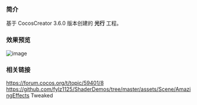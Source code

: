 ### 简介
基于 CocosCreator 3.6.0 版本创建的 **光行** 工程。

### 效果预览
![image](../../../gif/202207/2022070410.gif)

### 相关链接
https://forum.cocos.org/t/topic/59401/8        
https://github.com/fylz1125/ShaderDemos/tree/master/assets/Scene/AmazingEffects Tweaked